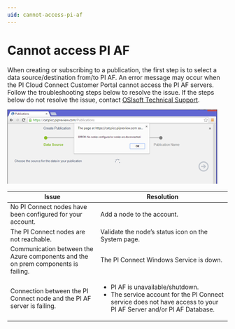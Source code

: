 ```yaml
---
uid: cannot-access-pi-af
---
```


# Cannot access PI AF
   
When creating or subscribing to a publication, the first step is to select a data source/destination from/to PI AF. An error message may occur when the PI Cloud Connect Customer Portal cannot access the PI AF servers. Follow the troubleshooting steps below to resolve the issue. If the steps below do not resolve the issue, contact [OSIsoft Technical Support](https://my.osisoft.com/).
 
![accessing PI AF](images/screenshot_accessingpiaf.png)

| Issue | Resolution |
| ----- | ---------- |
| No PI Connect nodes have been configured for your account. | Add a node to the account. |
| The PI Connect nodes are not reachable. | Validate the node’s status icon on the System page. |
| Communication between the Azure components and the on prem components is failing. | The PI Connect Windows Service is down. |
| Connection between the PI Connect node and the PI AF server is failing. | <ul><li>PI AF is unavailable/shutdown.</li><li>The service account for the PI Connect service does not have access to your PI AF Server and/or PI AF Database.</li></ul> |
